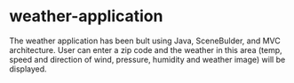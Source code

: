 # weather-application
The weather application has been bult using Java, SceneBulder, and MVC architecture. User can enter a zip code and the weather in this area (temp, speed and direction of wind, pressure, humidity and weather image)  will be displayed. 
